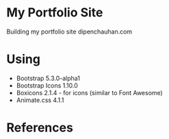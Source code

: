 # My Portfolio Site

Building my portfolio site dipenchauhan.com

# Using

- Bootstrap 5.3.0-alpha1
- Bootstrap Icons 1.10.0
- Boxicons 2.1.4 - for icons (similar to Font Awesome)
- Animate.css 4.1.1

# References
